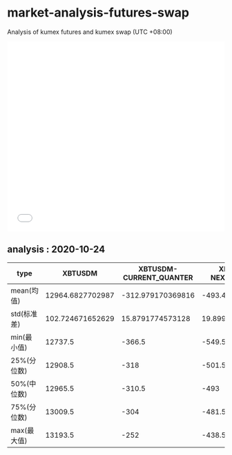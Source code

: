# market-analysis-futures-swap
Analysis of kumex futures and kumex swap (UTC +08:00)

<iframe width="100%" height="440" src="./data.html" frameborder="no" border="0" scrolling="no"></iframe>

## analysis : 2020-10-24

type|XBTUSDM|XBTUSDM-CURRENT_QUANTER|XBTUSDM-NEXT_QUANTER|
---|---|---|---
mean(均值) | 12964.6827702987 | -312.979170369816 | -493.435647061025
std(标准差) | 102.724671652629 | 15.8791774573128 | 19.8998323553746
min(最小值) | 12737.5 | -366.5 | -549.5
25%(分位数) | 12908.5 | -318 | -501.5
50%(中位数) | 12965.5 | -310.5 | -493
75%(分位数) | 13009.5 | -304 | -481.5
max(最大值) | 13193.5 | -252 | -438.5
